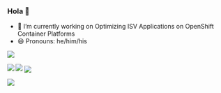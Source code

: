 ### Hola 👋
- 🔭 I’m currently working on Optimizing ISV Applications on OpenShift Container Platforms
- 😄 Pronouns: he/him/his



<!--
**ranjithsaliyan/ranjithsaliyan** is a ✨ _special_ ✨ repository because its `README.md` (this file) appears on your GitHub profile.
-->

![](https://github-profile-trophy.vercel.app/?username=ranjithsaliyan&theme=dracula)

<a>
  <img align="left" src="https://github-profile-summary-cards.vercel.app/api/cards/most-commit-language?username=ranjithsaliyan&theme=dracula" />
</a>

<a>
  <img align='float:right' src="https://github-readme-stats.vercel.app/api?username=ranjithsaliyan&theme=dracula"/>
</a>

<a>
  <img align="center" src="https://github-profile-summary-cards.vercel.app/api/cards/repos-per-language?username=ranjithsaliyan&theme=dracula" />
</a>


![](https://github-profile-summary-cards.vercel.app/api/cards/profile-details?username=ranjithsaliyan&theme=dracula)

